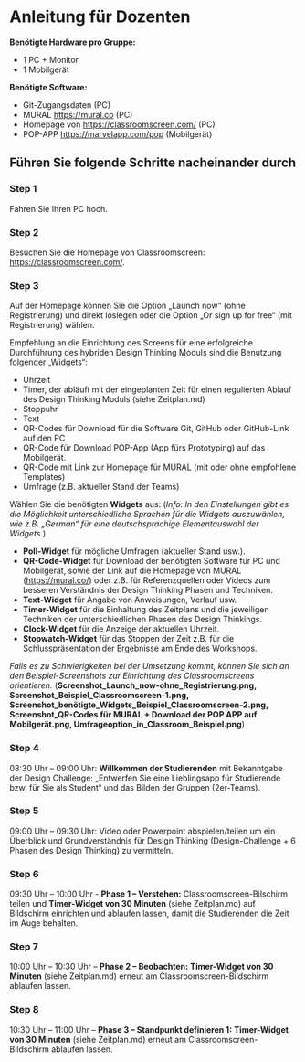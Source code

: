 

# **Anleitung für Dozenten**

**Benötigte Hardware pro Gruppe:**
* 1 PC + Monitor
* 1 Mobilgerät

**Benötigte Software:**
* Git-Zugangsdaten (PC)
* MURAL https://mural.co (PC)
* Homepage von https://classroomscreen.com/ (PC)
* POP-APP https://marvelapp.com/pop (Mobilgerät)



## Führen Sie folgende Schritte nacheinander durch

### Step 1
Fahren Sie Ihren PC hoch.

### Step 2
Besuchen Sie die Homepage von Classroomscreen: https://classroomscreen.com/.

### Step 3
Auf der Homepage können Sie die Option „Launch now“ (ohne Registrierung) und direkt loslegen oder die Option „Or sign up for free“ (mit Registrierung) wählen. 

Empfehlung an die Einrichtung des Screens für eine erfolgreiche Durchführung des hybriden Design Thinking Moduls sind die Benutzung folgender „Widgets“: 
-	Uhrzeit
-	Timer, der abläuft mit der eingeplanten Zeit für einen regulierten Ablauf des Design Thinking Moduls (siehe Zeitplan.md)
-	Stoppuhr 
-	Text
-	QR-Codes für Download für die Software Git, GitHub oder GitHub-Link auf den PC
-	QR-Code für Download POP-App (App fürs Prototyping) auf das Mobilgerät.
-	QR-Code mit Link zur Homepage für MURAL (mit oder ohne empfohlene Templates)
-	Umfrage (z.B. aktueller Stand der Teams)

Wählen Sie die benötigten **Widgets** aus: (*Info: In den Einstellungen gibt es die Möglichkeit unterschiedliche Sprachen für die Widgets auszuwählen, wie z.B. „German“ für eine deutschsprachige Elementauswahl der Widgets.*)
-	**Poll-Widget** für mögliche Umfragen (aktueller Stand usw.).
-	**QR-Code-Widget** für Download der benötigten Software für PC und Mobilgerät, sowie der Link auf die Homepage von MURAL (https://mural.co/) oder z.B. für Referenzquellen oder Videos zum besseren Verständnis der Design Thinking Phasen und Techniken.
-	**Text-Widget** für Angabe von Anweisungen, Verlauf usw.
-	**Timer-Widget** für die Einhaltung des Zeitplans und die jeweiligen Techniken der unterschiedlichen Phasen des Design Thinkings.
-	**Clock-Widget** für die Anzeige der aktuellen Uhrzeit.
-	**Stopwatch-Widget** für das Stoppen der Zeit z.B. für die Schlusspräsentation der Ergebnisse am Ende des Workshops.

*Falls es zu Schwierigkeiten bei der Umsetzung kommt, können Sie sich an den Beispiel-Screenshots zur Einrichtung des Classroomscreens orientieren.* (**Screenshot_Launch_now-ohne_Registrierung.png, Screenshot_Beispiel_Classroomscreen-1.png, Screenshot_benötigte_Widgets_Beispiel_Classroomscreen-2.png, Screenshot_QR-Codes für MURAL + Download der POP APP auf Mobilgerät.png, Umfrageoption_in_Classroom_Beispiel.png**)

### Step 4
08:30 Uhr – 09:00 Uhr: **Willkommen der Studierenden** mit Bekanntgabe der Design Challenge: „Entwerfen Sie eine Lieblingsapp für Studierende bzw. für Sie als Student“ und das Bilden der Gruppen (2er-Teams). 

### Step 5
09:00 Uhr – 09:30 Uhr: Video oder Powerpoint abspielen/teilen um ein Überblick und Grundverständnis für Design Thinking (Design-Challenge + 6 Phasen des Design Thinking) zu vermitteln. 

### Step 6
09:30 Uhr – 10:00 Uhr - **Phase 1 – Verstehen:** Classroomscreen-Bilschirm teilen und **Timer-Widget von 30 Minuten** (siehe Zeitplan.md) auf Bildschirm einrichten und ablaufen lassen, damit die Studierenden die Zeit im Auge behalten.

### Step 7
10:00 Uhr – 10:30 Uhr – **Phase 2 – Beobachten:** **Timer-Widget von 30 Minuten** (siehe Zeitplan.md) erneut am Classroomscreen-Bildschirm ablaufen lassen.

### Step 8
10:30 Uhr – 11:00 Uhr – **Phase 3 – Standpunkt definieren 1:** **Timer-Widget von 30 Minuten** (siehe Zeitplan.md) erneut am Classroomscreen-Bildschirm ablaufen lassen.
